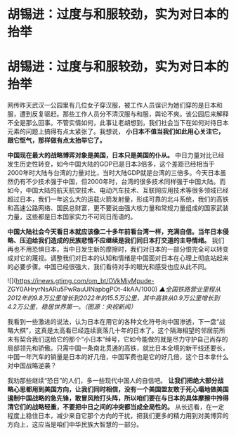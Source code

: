 # 胡锡进：过度与和服较劲，实为对日本的抬举

# 胡锡进：过度与和服较劲，实为对日本的抬举

网传昨天武汉一公园里有几位女子穿汉服，被工作人员误识为她们穿的是日本和服，遭到反复驱赶。那些工作人员分不清汉服与和服，舆论不爽。该公园后来解释不全是那么回事。不管实情如何，此事让老胡想到，我们社会当下在如何对待日本元素的问题上搞得有点太紧张了。我想说，
**小日本不值当我们如此用心关注它，跟它怄气，那样做有点太抬举它了。**

**中国现在最大的战略博弈对象是美国，日本只是美国的仆从。**
中日力量对比已经发生历史性转变，如今中国大陆的GDP已是日本3倍多，这个差距已经相当于2000年时大陆与台湾的力量对比，当时大陆GDP就是台湾的三倍多。今天日本虽然仍有不少技术强于中国，但2000年时，台湾的很多技术同样强于中国大陆。而如今，中国大陆的航天航空技术、电动汽车技术、互联网应用技术等很多领域已经超过日本，我们一年这么大的运载火箭发射量，形成可靠的北斗系统，我们的高铁和高速公路网络、国民总财富，更不要说由强大核力量和常规力量组成的国家武装力量，这些都是日本国家实力不可同日而语的。

**中国大陆社会今天看日本就应该像二十多年前看台湾一样，充满自信。当年日本侵略、压迫给我们造成的民族悲情不应继续是我们同日本打交道的主导情绪。**
我们再也不用恐惧日本，当中日发生新的摩擦时，我们对日本的一部分恨完全可以转变成对它的蔑视。调整我们对日本的认知和情绪是中国面对日本在心理上彻底站起来的必要步骤。中国已经很强大，我们看待对手的眼光和感受也应从此不同。

![](https://inews.gtimg.com/om_bt/OVkMiyMpude-
ZGY0AHryrNsARu5PwRauUINapbgPOt-4kAA/1000)
_▲全国铁路营业里程从2012年的9.8万公里增长到2022年的15.5万公里，其中高铁从0.9万公里增长到4.2万公里，稳居世界第一。（图源：央视新闻）_

我看到一些激进的说法，认为日本在用它的各种文化符号向中国渗透，下一盘“战略大棋”，这真是太高看已经连续衰落几十年的日本了。这个隔海相望的邻居前所未有契合我们送给它的那个“小日本”绰号，它如今能做的就是尽力守护自己尚存的局部领先和骄傲。只需中国一条南北贯通的高铁，就比日本全境的新干线还要长，中国一年汽车的销量是日本的好几倍，中国军费也是它的好几倍，这个日本拿什么对中国战略逆袭？

我劝那些继续“恐日”的人们，多一些现代中国人的自信吧。
**让我们把绝大部分战略心思都用到美国方向，让我们同时相信，没有一个美国盟友敢于死心塌地做美国遏制中国战略的急先锋，敢冒风险打头阵，所以咱们要在与日本的具体摩擦中拎得清它们的战略轻重，不要把中日之间的冲突都当成全局性的。**
从长远看，在一定程度上稳住日本，减少来自它那个方向的干扰，把我们更多的精力用到对美博弈的方向上，这应当是咱们中华民族大智慧的一部分。

